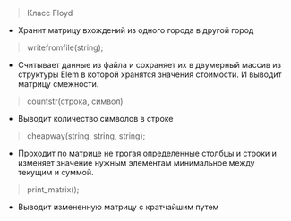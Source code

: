 >Класс Floyd 

- Хранит матрицу вхождений из одного города в другой город 

>writefromfile(string); 

- Считывает данные из файла и сохраняет их в двумерный массив из структуры Elem в которой хранятся значения стоимости. И выводит матрицу смежности. 

>countstr(строка, символ) 

- Выводит количество символов в строке 

>cheapway(string, string, string); 

- Проходит по матрице не трогая определенные столбцы и строки и изменяет значение нужным элементам минимальное между текущим и суммой. 

>print_matrix(); 

- Выводит измененную матрицу с кратчайшим путем 
